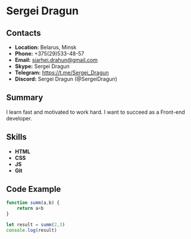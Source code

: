 # Sergei Dragun


## Contacts


* __Location:__ Belarus, Minsk
* __Phone:__ +375(29)533-48-57
* __Email:__ siarhei.drahun@gmail.com
* __Skype:__ Sergei Dragun
* __Telegram:__ https://t.me/Sergei_Dragun
* __Discord:__ Sergei Dragun (@SergeiDragun)


## Summary
I learn fast and motivated to work hard. I want to succeed as a Front-end developer.


## Skills

* __HTML__
* __CSS__
* __JS__
* __Git__


## Code Example

``` javascript
function summ(a,b) {
    return a+b
}

let result = summ(2,3)
console.log(result)
```